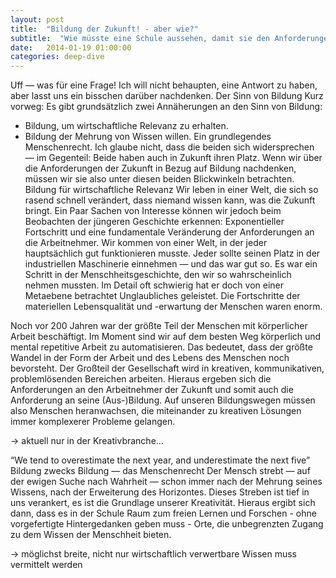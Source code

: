 ```yaml
---
layout: post
title:  "Bildung der Zukunft! - aber wie?"
subtitle:  "Wie müsste eine Schule aussehen, damit sie den Anforderungen der Zukunft gerecht wird?"
date:   2014-01-19 01:00:00
categories: deep-dive
---
```


Uff — was für eine Frage! Ich will nicht behaupten, eine Antwort zu haben, aber lasst uns ein bisschen darüber nachdenken.
Der Sinn von Bildung
Kurz vorweg: Es gibt grundsätzlich zwei Annäherungen an den Sinn von Bildung:
* Bildung, um wirtschaftliche Relevanz zu erhalten.
* Bildung der Mehrung von Wissen willen. Ein grundlegendes Menschenrecht.
Ich glaube nicht, dass die beiden sich widersprechen — im Gegenteil: Beide haben auch in Zukunft ihren Platz. Wenn wir über die Anforderungen der Zukunft in Bezug auf Bildung nachdenken, müssen wir sie also unter diesen beiden Blickwinkeln betrachten.
Bildung für wirtschaftliche Relevanz
Wir leben in einer Welt, die sich so rasend schnell verändert, dass niemand wissen kann, was die Zukunft bringt. Ein Paar Sachen von Interesse können wir jedoch beim Beobachten der jüngeren Geschichte erkennen: Exponentieller Fortschritt und eine fundamentale Veränderung der Anforderungen an die Arbeitnehmer.
Wir kommen von einer Welt, in der jeder hauptsächlich gut funktionieren musste. Jeder sollte seinen Platz in der industriellen Maschinerie einnehmen — und das war gut so. Es war ein Schritt in der Menschheitsgeschichte, den wir so wahrscheinlich nehmen mussten. Im Detail oft schwierig hat er doch von einer Metaebene betrachtet Unglaubliches geleistet. Die Fortschritte der materiellen Lebensqualität und -erwartung der Menschen waren enorm.

Noch vor 200 Jahren war der größte Teil der Menschen mit körperlicher Arbeit beschäftigt. Im Moment sind wir auf dem besten Weg körperlich und mental repetitive Arbeit zu automatisieren. Das bedeutet, dass der größte Wandel in der Form der Arbeit und des Lebens des Menschen noch bevorsteht. Der Großteil der Gesellschaft wird in kreativen, kommunikativen, problemlösenden Bereichen arbeiten.
Hieraus ergeben sich die Anforderungen an den Arbeitnehmer der Zukunft und somit auch die Anforderung an seine (Aus-)Bildung. Auf unseren Bildungswegen müssen also Menschen heranwachsen, die miteinander zu kreativen Lösungen immer komplexerer Probleme gelangen.


→ aktuell nur in der Kreativbranche…


“We tend to overestimate the next year, and underestimate the next five”
Bildung zwecks Bildung — das Menschenrecht
Der Mensch strebt — auf der ewigen Suche nach Wahrheit — schon immer nach der Mehrung seines Wissens, nach der Erweiterung des Horizontes. Dieses Streben ist tief in uns verankert, es ist die Grundlage unserer Kreativität.
Hieraus ergibt sich dann, dass es in der Schule Raum zum freien Lernen und Forschen - ohne vorgefertigte Hintergedanken geben muss - Orte, die unbegrenzten Zugang zu dem Wissen der Menschheit bieten.


→ möglichst breite, nicht nur wirtschaftlich verwertbare Wissen muss vermittelt werden
